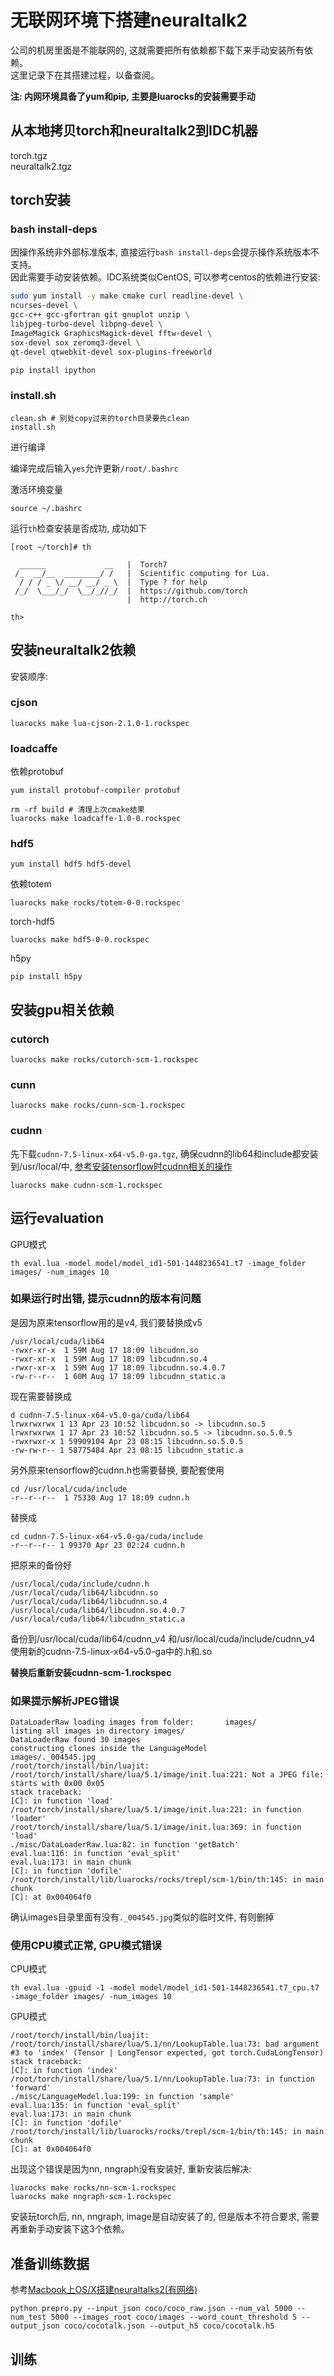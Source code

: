# 无联网环境下搭建neuraltalk2

公司的机房里面是不能联网的, 这就需要把所有依赖都下载下来手动安装所有依赖。  
这里记录下在其搭建过程，以备查阅。

**注: 内网环境具备了yum和pip, 主要是luarocks的安装需要手动**

## 从本地拷贝torch和neuraltalk2到IDC机器

torch.tgz  
neuraltalk2.tgz

## torch安装

### bash install-deps

因操作系统非外部标准版本, 直接运行`bash install-deps`会提示操作系统版本不支持。  
因此需要手动安装依赖。IDC系统类似CentOS, 可以参考centos的依赖进行安装:


```bash
sudo yum install -y make cmake curl readline-devel \
ncurses-devel \
gcc-c++ gcc-gfortran git gnuplot unzip \
libjpeg-turbo-devel libpng-devel \
ImageMagick GraphicsMagick-devel fftw-devel \
sox-devel sox zeromq3-devel \
qt-devel qtwebkit-devel sox-plugins-freeworld
```

```bash
pip install ipython
```

### install.sh

```
clean.sh # 别处copy过来的torch目录要先clean
install.sh
```

进行编译  

编译完成后输入`yes`允许更新`/root/.bashrc`  

激活环境变量  

```
source ~/.bashrc
```

运行`th`检查安装是否成功, 成功如下

```
[root ~/torch]# th

  ______             __   |  Torch7
 /_  __/__  ________/ /   |  Scientific computing for Lua.
  / / / _ \/ __/ __/ _ \  |  Type ? for help
 /_/  \___/_/  \__/_//_/  |  https://github.com/torch
                          |  http://torch.ch

th>
```

## 安装neuraltalk2依赖

安装顺序:

### cjson

```
luarocks make lua-cjson-2.1.0-1.rockspec

```

### loadcaffe

依赖protobuf
```
yum install protobuf-compiler protobuf
```

```
rm -rf build # 清理上次cmake结果
luarocks make loadcaffe-1.0-0.rockspec
```

### hdf5

```
yum install hdf5 hdf5-devel
```

依赖totem
```
luarocks make rocks/totem-0-0.rockspec
```

torch-hdf5
```
luarocks make hdf5-0-0.rockspec
```

h5py
```
pip install h5py
```

## 安装gpu相关依赖

### cutorch

```
luarocks make rocks/cutorch-scm-1.rockspec
```

### cunn

```
luarocks make rocks/cunn-scm-1.rockspec
```


### cudnn

先下载`cudnn-7.5-linux-x64-v5.0-ga.tgz`, 确保cudnn的lib64和include都安装到/usr/local/中, [参考安装tensorflow时cudnn相关的操作](https://www.tensorflow.org/versions/r0.10/get_started/os_setup.html#prepare-environment-for-mac-os-x)

```
luarocks make cudnn-scm-1.rockspec
```

## 运行evaluation

GPU模式
```
th eval.lua -model model/model_id1-501-1448236541.t7 -image_folder images/ -num_images 10
```

### 如果运行时出错, 提示cudnn的版本有问题  
是因为原来tensorflow用的是v4, 我们要替换成v5

```
/usr/local/cuda/lib64
-rwxr-xr-x  1 59M Aug 17 18:09 libcudnn.so
-rwxr-xr-x  1 59M Aug 17 18:09 libcudnn.so.4
-rwxr-xr-x  1 59M Aug 17 18:09 libcudnn.so.4.0.7
-rw-r--r--  1 60M Aug 17 18:09 libcudnn_static.a
```

现在需要替换成
```
d cudnn-7.5-linux-x64-v5.0-ga/cuda/lib64
lrwxrwxrwx 1 13 Apr 23 10:52 libcudnn.so -> libcudnn.so.5
lrwxrwxrwx 1 17 Apr 23 10:52 libcudnn.so.5 -> libcudnn.so.5.0.5
-rwxrwxr-x 1 59909104 Apr 23 08:15 libcudnn.so.5.0.5
-rw-rw-r-- 1 58775484 Apr 23 08:15 libcudnn_static.a
```

另外原来tensorflow的cudnn.h也需要替换, 要配套使用
```
cd /usr/local/cuda/include
-r--r--r--  1 75330 Aug 17 18:09 cudnn.h
```

替换成
```
cd cudnn-7.5-linux-x64-v5.0-ga/cuda/include
-r--r--r-- 1 99370 Apr 23 02:24 cudnn.h
```

把原来的备份好
```
/usr/local/cuda/include/cudnn.h
/usr/local/cuda/lib64/libcudnn.so
/usr/local/cuda/lib64/libcudnn.so.4
/usr/local/cuda/lib64/libcudnn.so.4.0.7
/usr/local/cuda/lib64/libcudnn_static.a
```
备份到/usr/local/cuda/lib64/cudnn_v4  和/usr/local/cuda/include/cudnn_v4  
使用新的cudnn-7.5-linux-x64-v5.0-ga中的.h和.so

**替换后重新安装cudnn-scm-1.rockspec**

### 如果提示解析JPEG错误

```
DataLoaderRaw loading images from folder:       images/
listing all images in directory images/
DataLoaderRaw found 30 images
constructing clones inside the LanguageModel
images/._004545.jpg
/root/torch/install/bin/luajit: /root/torch/install/share/lua/5.1/image/init.lua:221: Not a JPEG file: starts with 0x00 0x05
stack traceback:
[C]: in function 'load'
/root/torch/install/share/lua/5.1/image/init.lua:221: in function 'loader'
/root/torch/install/share/lua/5.1/image/init.lua:369: in function 'load'
./misc/DataLoaderRaw.lua:82: in function 'getBatch'
eval.lua:116: in function 'eval_split'
eval.lua:173: in main chunk
[C]: in function 'dofile'
/root/torch/install/lib/luarocks/rocks/trepl/scm-1/bin/th:145: in main chunk
[C]: at 0x004064f0
```

确认images目录里面有没有`._004545.jpg`类似的临时文件, 有则删掉

### 使用CPU模式正常, GPU模式错误

CPU模式

```
th eval.lua -gpuid -1 -model model/model_id1-501-1448236541.t7_cpu.t7 -image_folder images/ -num_images 10
```

GPU模式
```
/root/torch/install/bin/luajit: /root/torch/install/share/lua/5.1/nn/LookupTable.lua:73: bad argument #3 to 'index' (Tensor | LongTensor expected, got torch.CudaLongTensor)
stack traceback:
[C]: in function 'index'
/root/torch/install/share/lua/5.1/nn/LookupTable.lua:73: in function 'forward'
./misc/LanguageModel.lua:199: in function 'sample'
eval.lua:135: in function 'eval_split'
eval.lua:173: in main chunk
[C]: in function 'dofile'
/root/torch/install/lib/luarocks/rocks/trepl/scm-1/bin/th:145: in main chunk
[C]: at 0x004064f0
```

出现这个错误是因为nn, nngraph没有安装好, 重新安装后解决:  

```
luarocks make rocks/nn-scm-1.rockspec
luarocks make nngraph-scm-1.rockspec
```

安装玩torch后, nn, nngraph, image是自动安装了的, 但是版本不符合要求, 需要再重新手动安装下这3个依赖。  

## 准备训练数据

参考[Macbook上OS/X搭建neuraltalks2(有网络)](http://wangyang.online/5_neuraltalk_compile.html)

```
python prepro.py --input_json coco/coco_raw.json --num_val 5000 --num_test 5000 --images_root coco/images --word_count_threshold 5 --output_json coco/cocotalk.json --output_h5 coco/cocotalk.h5
```

## 训练
